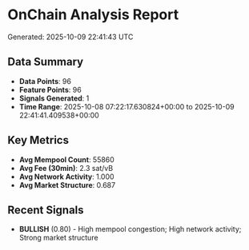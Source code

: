 # OnChain Analysis Report
Generated: 2025-10-09 22:41:43 UTC

## Data Summary
- **Data Points**: 96
- **Feature Points**: 96
- **Signals Generated**: 1
- **Time Range**: 2025-10-08 07:22:17.630824+00:00 to 2025-10-09 22:41:41.409538+00:00

## Key Metrics
- **Avg Mempool Count**: 55860
- **Avg Fee (30min)**: 2.3 sat/vB
- **Avg Network Activity**: 1.000
- **Avg Market Structure**: 0.687

## Recent Signals
- **BULLISH** (0.80) - High mempool congestion; High network activity; Strong market structure
